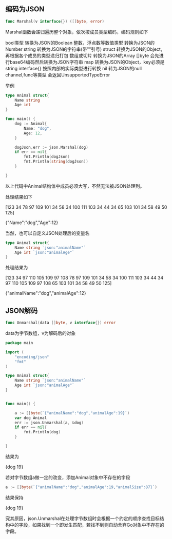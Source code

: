 ## 编码为JSON

```go
func Marshal(v interface{}) ([]byte, error)
```

Marshal函数会递归遍历整个对象，依次按成员类型编码，编码规则如下

bool类型 转换为JSON的Boolean
整数，浮点数等数值类型 转换为JSON的Number
string 转换为JSON的字符串(带""引号)
struct 转换为JSON的Object，再根据各个成员的类型递归打包
数组或切片 转换为JSON的Array
[]byte 会先进行base64编码然后转换为JSON字符串
map 转换为JSON的Object，key必须是string
interface{} 按照内部的实际类型进行转换
nil 转为JSON的null
channel,func等类型 会返回UnsupportedTypeError



举例

```go
type Animal struct{
	Name string
	Age int
}

func main() {
	dog := Animal{
		Name: "dog",
		Age: 12,
	}

	dogJson,err := json.Marshal(dog)
	if err == nil{
		fmt.Println(dogJson)
		fmt.Println(string(dogJson))
	}

}
```

以上代码中Animal结构体中成员必须大写，不然无法被JSON处理到。

处理结果如下

[123 34 78 97 109 101 34 58 34 100 111 103 34 44 34 65 103 101 34 58 49 50 125]

{"Name":"dog","Age":12}



当然，也可以自定义JSON处理后的变量名

```go
type Animal struct{
	Name string `json:"animalName"`
	Age int `json:"animalAge"`
}
```

处理结果为

[123 34 97 110 105 109 97 108 78 97 109 101 34 58 34 100 111 103 34 44 34 97 110 105 109 97 108 65 103 101 34 58 49 50 125]

{"animalName":"dog","animalAge":12}



## JSON解码

```go
func Unmarshal(data []byte, v interface{}) error
```

data为字节数组，v为解码后的对象

```go
package main

import (
	"encoding/json"
	"fmt"
)

type Animal struct{
	Name string `json:"animalName"`
	Age int `json:"animalAge"`
}


func main() {

	a := []byte(`{"animalName":"dog","animalAge":19}`)
	var dog Animal
	err := json.Unmarshal(a, &dog)
	if err == nil{
		fmt.Println(dog)
	}

}
```

结果为

{dog 19}



若对字节数组a做一定的改变，添加Animal对象中不存在的字段

```go
a := []byte(`{"animalName":"dog","animalAge":19,"animalSize":87}`)
```

结果保持

{dog 19}

究其原因，json.Unmarshal在处理字节数组时会根据一个约定的顺序查找目标结构中的字段，如果找到一个即发生匹配，若找不到则自动舍弃Go对象中不存在的字段。